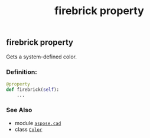 ﻿---
title: firebrick property
second_title: Aspose.CAD for Python via .NET API References
description: 
type: docs
weight: 590
url: /aspose.cad/color/firebrick/
is_root: false
---

## firebrick property


Gets a system-defined color.
### Definition:
```python
@property
def firebrick(self):
    ...
```

### See Also
* module [`aspose.cad`](../../)
* class [`Color`](/cad/python-net/aspose.cad/color)
